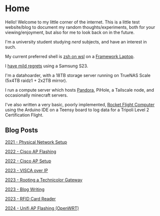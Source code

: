 # Home

Hello! Welcome to my little corner of the internet. This is a little test website/blog to document my random thoughts/experiments, both for your viewing/enjoyment, but also for me to look back on in the future.

I'm a university student studying _nerd_ subjects, and have an interest in such.

My current preferred shell is [zsh on wsl](posts/shell.md) on a [Framework Laptop](posts/frameworkLaptop/frameworkLaptop.md).

I [have mild regrets](posts/s23bloat.md) using a Samsung S23.

I'm a datahoarder, with a 18TB storage server running on TrueNAS Scale (5x4TB raidz1 + 2x2TB mirror).

I run a compute server which hosts [Pandora](posts/pandora.md), PiHole, a Tailscale node, and occasionally minecraft servers.

I've also written a very basic, poorly implemented, [Rocket Flight Computer](https://github.com/Cubie87/L2RocketSoftware) using the Arduino IDE on a Teensy board to log data for a Tripoli Level 2 Certification Flight. 


## Blog Posts

[2021 - Physical Network Setup](posts/2021-network/network.md)

[2022 - Cisco AP Flashing](posts/2022-ciscoWAP/ciscoFlash.md)

[2022 - Cisco AP Setup](posts/2022-ciscoWAP/ciscoConfig.md)

[2023 - VISCA over IP](posts/2023-viscaip/viscaOverIP.md)

[2023 - Rooting a Technicolor Gateway](posts/2023-technicolor/technicolor.md)

[2023 - Blog Writing](posts/2023-blogwriting/blogwriting.md)

[2023 - RFID Card Reader](posts/2023-rfidReader/reader.md)

[2024 - Unifi AP Flashing (OpenWRT)](posts/2024-unifi/unifi.md)